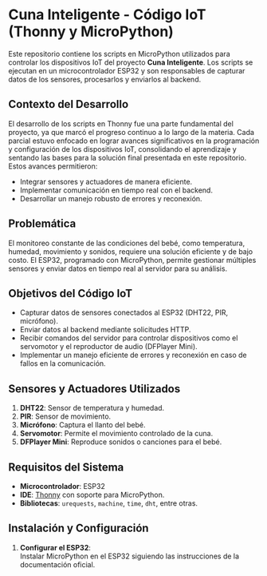 # Cuna Inteligente - Código IoT (Thonny y MicroPython)

Este repositorio contiene los scripts en MicroPython utilizados para controlar los dispositivos IoT del proyecto **Cuna Inteligente**. Los scripts se ejecutan en un microcontrolador ESP32 y son responsables de capturar datos de los sensores, procesarlos y enviarlos al backend.

## Contexto del Desarrollo

El desarrollo de los scripts en Thonny fue una parte fundamental del proyecto, ya que marcó el progreso continuo a lo largo de la materia. Cada parcial estuvo enfocado en lograr avances significativos en la programación y configuración de los dispositivos IoT, consolidando el aprendizaje y sentando las bases para la solución final presentada en este repositorio. Estos avances permitieron:

- Integrar sensores y actuadores de manera eficiente.
- Implementar comunicación en tiempo real con el backend.
- Desarrollar un manejo robusto de errores y reconexión.

## Problemática

El monitoreo constante de las condiciones del bebé, como temperatura, humedad, movimiento y sonidos, requiere una solución eficiente y de bajo costo. El ESP32, programado con MicroPython, permite gestionar múltiples sensores y enviar datos en tiempo real al servidor para su análisis.

## Objetivos del Código IoT

- Capturar datos de sensores conectados al ESP32 (DHT22, PIR, micrófono).
- Enviar datos al backend mediante solicitudes HTTP.
- Recibir comandos del servidor para controlar dispositivos como el servomotor y el reproductor de audio (DFPlayer Mini).
- Implementar un manejo eficiente de errores y reconexión en caso de fallos en la comunicación.

## Sensores y Actuadores Utilizados

1. **DHT22**: Sensor de temperatura y humedad.
2. **PIR**: Sensor de movimiento.
3. **Micrófono**: Captura el llanto del bebé.
4. **Servomotor**: Permite el movimiento controlado de la cuna.
5. **DFPlayer Mini**: Reproduce sonidos o canciones para el bebé.

## Requisitos del Sistema

- **Microcontrolador**: ESP32
- **IDE**: [Thonny](https://thonny.org/) con soporte para MicroPython.
- **Bibliotecas**: `urequests`, `machine`, `time`, `dht`, entre otras.

## Instalación y Configuración

1. **Configurar el ESP32**:  
   Instalar MicroPython en el ESP32 siguiendo las instrucciones de la documentación oficial.
